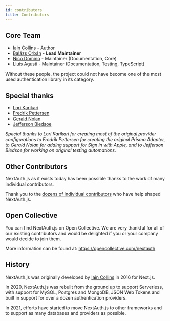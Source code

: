 ```yaml
---
id: contributors
title: Contributors
---
```


## Core Team

* [Iain Collins](https://github.com/iaincollins) - Author
* [Balázs Orbán](https://github.com/balazsorban44) - **Lead Maintainer**
* [Nico Domino](https://github.com/ndom91) - Maintainer (Documentation, Core)
* [Lluis Agusti](https://github.com/lluia) - Maintainer (Documentation, Testing, TypeScript)

Without these people, the project could not have become one of the most used authentication library in its category.

## Special thanks

* [Lori Karikari](https://github.com/LoriKarikari)
* [Fredrik Pettersen](https://github.com/Fumler)
* [Gerald Nolan](https://github.com/geraldnolan)
* [Jefferson Bledsoe](https://github.com/JeffersonBledsoe)

_Special thanks to Lori Karikari for creating most of the original provider configurations to Fredrik Pettersen for creating the original Prisma Adapter, to Gerald Nolan for adding support for Sign in with Apple, and to Jefferson Bledsoe for working on original testing automations._

## Other Contributors

NextAuth.js as it exists today has been possible thanks to the work of many individual contributors.

Thank you to the [dozens of individual contributors](https://github.com/nextauthjs/next-auth/graphs/contributors) who have help shaped NextAuth.js.

## Open Collective

You can find NextAuth.js on Open Collective. We are very thankful for all of our existing contributors and would be delighted if you or your company would decide to join them.

More information can be found at: https://opencollective.com/nextauth

## History

NextAuth.js was originally developed by <a href="https://github.com/iaincollins">Iain Collins</a> in 2016 for Next.js.

In 2020, NextAuth.js was rebuilt from the ground up to support Serverless, with support for MySQL, Postgres and MongoDB, JSON Web Tokens and built in support for over a dozen authentication providers.

In 2021, efforts have started to move NextAuth.js to other frameworks and to support as many databases and providers as possible.
